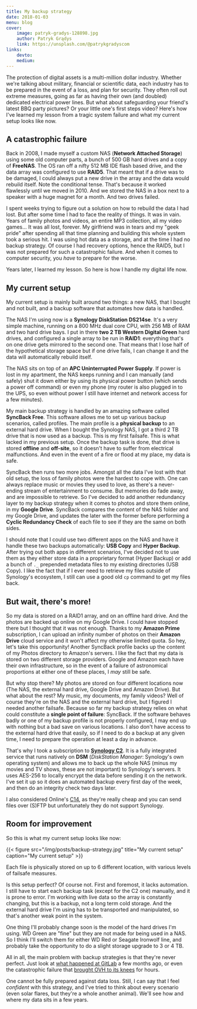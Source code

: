 ```yaml
---
title: My backup strategy
date: 2018-01-03
menu: blog
cover:
    image: patryk-gradys-128898.jpg
    author: Patryk Grądys
    link: https://unsplash.com/@patrykgradyscom
links:
    devto:
    medium:
---
```

The protection of digital assets is a multi-million dollar industry. Whether we're talking about military, financial or scientific data, each industry has to be prepared in the event of a loss, and plan for security. They often roll out extreme measures, going as far as having their own (and doubled) dedicated electrical power lines. But what about safeguarding your friend's latest BBQ party pictures? Or your little one's first steps video? Here's how I've learned my lesson from a tragic system failure and what my current setup looks like now.

## A catastrophic failure

Back in 2008, I made myself a custom NAS (**Network Attached Storage**) using some old computer parts, a bunch of 500 GB hard drives and a copy of **FreeNAS**. The OS ran off a nifty 512 MB IDE flash based drive, and the data array was configured to use **RAID5**. That meant that if a drive was to be damaged, I could always put a new drive in the array and the data would rebuild itself. Note the conditional tense. That's because it worked flawlessly until we moved in 2010. And we stored the NAS in a box next to a speaker with a huge magnet for a month. And two drives failed.

I spent weeks trying to figure out a solution on how to rebuild the data I had lost. But after some time I had to face the reality of things. It was in vain. Years of family photos and videos, an entire MP3 collection, all my video games... It was all lost, forever. My girlfriend was in tears and my "geek pride" after spending all that time planning and building this whole system took a serious hit. I was using hot data as a storage, and at the time I had no backup strategy. Of course I had recovery options, hence the RAID5, but I was not prepared for such a catastrophic failure. And when it comes to computer security, you *have* to prepare for the worse.

Years later, I learned my lesson. So here is how I handle my digital life now.

## My current setup

My current setup is mainly built around two things: a new NAS, that I bought and not built, and a backup software that automates how data is handled.

The NAS I'm using now is a **Synology DiskStation DS214se**. It's a very simple machine, running on a 800 MHz dual core CPU, with 256 MB of RAM and two hard drive bays. I put in there **two 2 TB Western Digital Green** hard drives, and configured a single array to be run in **RAID1**: everything that's on one drive gets mirrored to the second one. That means that I lose half of the hypothetical storage space but if one drive fails, I can change it and the data will automatically rebuild itself.

The NAS sits on top of an **APC Uninterrupted Power Supply**. If power is lost in my apartment, the NAS keeps running and I can manually (and safely) shut it down either by using its physical power button (which sends a power off command) or even my phone (my router is also plugged in to the UPS, so even without power I still have internet and network access for a few minutes).

My main backup strategy is handled by an amazing software called **SyncBack Free**. This software allows me to set up various backup scenarios, called profiles. The main profile is a **physical backup** to an external hard drive. When I bought the Synology NAS, I got a third 2 TB drive that is now used as a backup. This is my first failsafe. This is what lacked in my previous setup. Once the backup task is done, that drive is stored **offline** and **off-site**, so it doesn't have to suffer from electrical malfunctions. And even in the event of a fire or flood at my place, my data is safe.

SyncBack then runs two more jobs. Amongst all the data I've lost with that old setup, the loss of family photos were the hardest to cope with. One can always replace music or movies they used to love, as there's a never-ending stream of entertainment to consume. But memories do fade away, and are impossible to retrieve. So I've decided to add another redundancy layer to my backup strategy when it comes to photos and store them online, in my **Google Drive**. SyncBack compares the content of the NAS folder and my Google Drive, and updates the later with the former before performing a **Cyclic Redundancy Check** of each file to see if they are the same on both sides.

I should note that I could use two different apps on the NAS and have it handle these two backups automatically: **USB Copy** and **Hyper Backup**. After trying out both apps in different scenarios, I've decided not to use them as they either store data in a proprietary format (Hyper Backup) or add a bunch of `._` prepended metadata files to my existing directories (USB Copy). I like the fact that if I ever need to retrieve my files outside of Synology's ecosystem, I still can use a good old `cp` command to get my files back.

## But wait, there's more!

So my data is stored on a RAID1 array, and on an offline hard drive. And the photos are backed up online on my Google Drive. I could have stopped there but I thought that it was not enough. Thanks to my **Amazon Prime** subscription, I can upload an infinity number of photos on their **Amazon Drive** cloud service and it won't affect my otherwise limited quota. So hey, let's take this opportunity! Another SyncBack profile backs up the content of my Photos directory to Amazon's servers. I like the fact that my data is stored on two different storage providers. Google and Amazon each have their own infrastructure, so in the event of a failure of astronomical proportions at either one of these places, I *may* still be safe.

But why stop there? My photos are stored on four different locations now (The NAS, the external hard drive, Google Drive and Amazon Drive). But what about the rest? My music, my documents, my family videos? Well of course they're on the NAS and the external hard drive, but I figured I needed another failsafe. Because so far my backup strategy relies on what could constitute a **single point of failure**: SyncBack. If the software behaves badly or one of my backup profile is not properly configured, I may end up with nothing but a bad save on various locations. I also don't have access to the external hard drive that easily, so if I need to do a backup at any given time, I need to prepare the operation at least a day in advance.

That's why I took a subscription to [**Synology C2**](https://c2.synology.com/en-us). It is a fully integrated service that runs natively on **DSM** (*DiskStation Manager*: Synology's own operating system) and allows me to back up the whole NAS (minus my movies and TV shows, these are not important) to Synology's servers. It uses AES-256 to locally encrypt the data before sending it on the network. I've set it up so it does an automated backup every first day of the week, and then do an integrity check two days later.

I also considered Online's [C14](https://www.online.net/en/c14), as they're really cheap and you can send files over (S)FTP but unfortunately they do not support Synology.

## Room for improvement

So this is what my current setup looks like now:

{{< figure src="/img/posts/backup-strategy.jpg" title="My current setup" caption="My current setup" >}}

Each file is physically stored on up to 6 different location, with various levels of failsafe measures.

Is this setup perfect? Of course not. First and foremost, it lacks automation. I still have to start each backup task (except for the C2 one) manually, and it is prone to error. I'm working with live data so the array is constantly changing, but this is a backup, not a long term cold storage. And the external hard drive I'm using has to be transported and manipulated, so that's another weak point in the system.

One thing I'll probably change soon is the model of the hard drives I'm using. WD Green are "fine" but they are not made for being used in a NAS. So I think I'll switch them for either WD Red or Seagate Ironwolf line, and probably take the opportunity to do a slight storage upgrade to 3 or 4 TB.

All in all, the main problem with backup strategies is that they're never perfect. Just look at [what happened at GitLab](https://techcrunch.com/2017/02/01/gitlab-suffers-major-backup-failure-after-data-deletion-incident/) a few months ago, or even the catastrophic failure that [brought OVH to its knees](https://www.theregister.co.uk/2017/07/13/watercooling_leak_killed_vnx_array/) for hours.

One cannot be fully prepared against data loss. Still, I can say that I feel *confident* with this strategy, and I've tried to think about every scenario (even solar flares, but they're a whole another animal). We'll see how and where my data sits in a few years.
